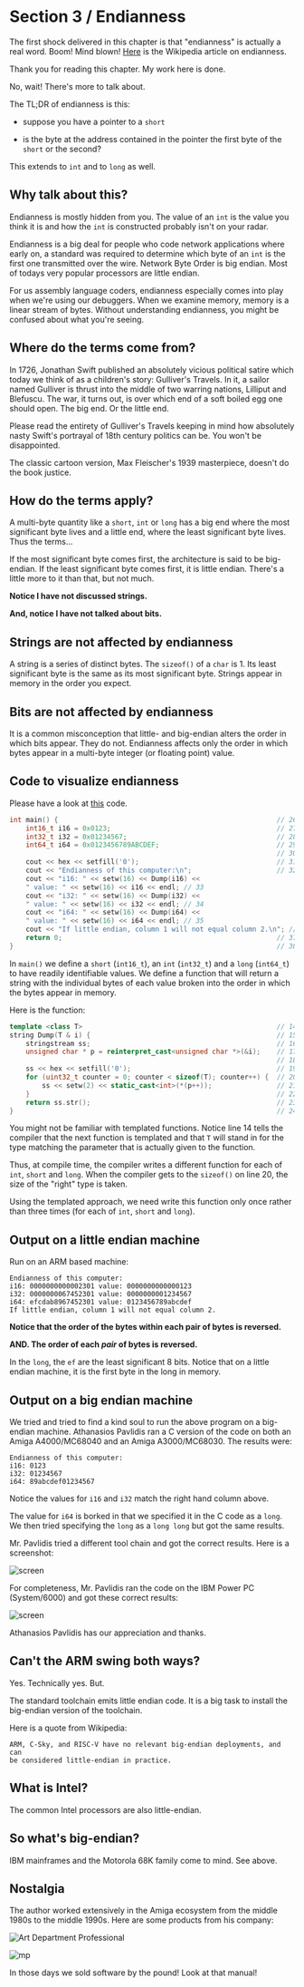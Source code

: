 # Section 3 / Endianness

The first shock delivered in this chapter is that "endianness" is
actually a real word. Boom! Mind blown!
[Here](<https://en.wikipedia.org/wiki/Endianness>) is the Wikipedia
article on endianness.

Thank you for reading this chapter. My work here is done.

No, wait! There's more to talk about.

The TL;DR of endianness is this:

* suppose you have a pointer to a `short`

* is the byte at the address contained in the pointer the first byte
of the `short` or the second?

This extends to `int` and to `long` as well.

## Why talk about this?

Endianness is mostly hidden from you. The value of an `int` is the value
you think it is and how the `int` is constructed probably isn't on your
radar.

Endianness is a big deal for people who code network applications where
early on, a standard was required to determine which byte of an `int` is
the first one transmitted over the wire. Network Byte Order is big
endian. Most of todays very popular processors are little endian.

For us assembly language coders, endianness especially comes into play
when we're using our debuggers. When we examine memory, memory is a
linear stream of bytes. Without understanding endianness, you might be
confused about what you're seeing.

## Where do the terms come from?

In 1726, Jonathan Swift published an absolutely vicious political satire
which today we think of as a children's story: Gulliver's Travels. In
it, a sailor named Gulliver is thrust into the middle of two warring
nations, Lilliput and Blefuscu. The war, it turns out, is over which
end of a soft boiled egg one should open. The big end. Or the little
end.

Please read the entirety of Gulliver's Travels keeping in mind how
absolutely nasty Swift's portrayal of 18th century politics can be. You
won't be disappointed.

The classic cartoon version, Max Fleischer's 1939 masterpiece, doesn't
do the book justice.

## How do the terms apply?

A multi-byte quantity like a `short`, `int` or `long` has a big end
where the most significant byte lives and a little end, where the least
significant byte lives. Thus the terms...

If the most significant byte comes first, the architecture is said to
be big-endian. If the least significant byte comes first, it is little
endian. There's a little more to it than that, but not much.

**Notice I have not discussed strings.**

**And, notice I have not talked about bits.**

## Strings are not affected by endianness

A string is a series of distinct bytes. The `sizeof()` of a `char` is 1.
Its least significant byte is the same as its most significant byte.
Strings appear in memory in the order you expect.

## Bits are not affected by endianness

It is a common misconception that little- and big-endian alters the
order in which bits appear. They do not. Endianness affects only the
order in which bytes appear in a multi-byte integer (or floating
point) value.

## Code to visualize endianness

Please have a look at [this](./main.cpp) code.

```c++
int main() {                                                      // 26 
    int16_t i16 = 0x0123;                                         // 27 
    int32_t i32 = 0x01234567;                                     // 28 
    int64_t i64 = 0x0123456789ABCDEF;                             // 29 
                                                                  // 30 
    cout << hex << setfill('0');                                  // 31 
    cout << "Endianness of this computer:\n";                     // 32 
    cout << "i16: " << setw(16) << Dump(i16) <<
    " value: " << setw(16) << i16 << endl; // 33 
    cout << "i32: " << setw(16) << Dump(i32) << 
    " value: " << setw(16) << i32 << endl; // 34 
    cout << "i64: " << setw(16) << Dump(i64) << 
    " value: " << setw(16) << i64 << endl; // 35 
    cout << "If little endian, column 1 will not equal column 2.\n"; // 36 
    return 0;                                                     // 37 
}                                                                 // 38
```

In `main()` we define a `short` (`int16_t`), an `int` (`int32_t`) and a
`long` (`int64_t`) to have readily identifiable values. We define a
function that will return a string with the individual bytes of each
value broken into the order in which the bytes appear in memory.

Here is the function:

```c++
template <class T>                                                // 14 
string Dump(T & i) {                                              // 15 
    stringstream ss;                                              // 16 
    unsigned char * p = reinterpret_cast<unsigned char *>(&i);    // 17 
                                                                  // 18 
    ss << hex << setfill('0');                                    // 19 
    for (uint32_t counter = 0; counter < sizeof(T); counter++) {  // 20 
        ss << setw(2) << static_cast<int>(*(p++));                // 21 
    }                                                             // 22 
    return ss.str();                                              // 23 
}                                                                 // 24
```

You might not be familiar with templated functions. Notice line 14 tells
the compiler that the next function is templated and that `T` will stand
in for the type matching the parameter that is actually given to the
function.

Thus, at compile time, the compiler writes a different function for each
of `int`, `short` and `long`. When the compiler gets to the `sizeof()`
on line 20, the size of the "right" type is taken.

Using the templated approach, we need write this function only once
rather than three times (for each of `int`, `short` and `long`).

## Output on a little endian machine

Run on an ARM based machine:

```text
Endianness of this computer:
i16: 0000000000002301 value: 0000000000000123
i32: 0000000067452301 value: 0000000001234567
i64: efcdab8967452301 value: 0123456789abcdef
If little endian, column 1 will not equal column 2.
```

**Notice that the order of the bytes within each pair of bytes is
reversed.**

**AND. The order of each *pair* of bytes is reversed.**

In the `long`, the `ef` are the least significant 8 bits. Notice that
on a little endian machine, it is the first byte in the long in memory.

## Output on a big endian machine

We tried and tried to find a kind soul to run the above program on a
big-endian machine. Athanasios Pavlidis ran a C version of the
code on both an Amiga A4000/MC68040 and an Amiga A3000/MC68030. The
results were:

```text
Endianness of this computer:
i16: 0123
i32: 01234567
i64: 89abcdef01234567
```

Notice the values for `i16` and `i32` match the right hand column above.

The value for `i64` is borked in that we specified it in the C code as a
`long`. We then tried specifying the `long` as a `long long` but got the
same results.

Mr. Pavlidis tried a different tool chain and got the correct results.
Here is a screenshot:

![screen](./amiga.png)

For completeness, Mr. Pavlidis ran the code on the IBM Power PC
(System/6000) and got these correct results:

![screen](./power.png)

Athanasios Pavlidis has our appreciation and thanks.

## Can't the ARM swing both ways?

Yes. Technically yes. But.

The standard toolchain emits little endian code. It is a big task to
install the big-endian version of the toolchain.

Here is a quote from Wikipedia:

```text
ARM, C-Sky, and RISC-V have no relevant big-endian deployments, and can
be considered little-endian in practice.
```

## What is Intel?

The common Intel processors are also little-endian.

## So what's big-endian?

IBM mainframes and the Motorola 68K family come to mind. See above.

## Nostalgia

The author worked extensively in the Amiga ecosystem from the middle
1980s to the middle 1990s. Here are some products from his company:

![Art Department Professional](./adpro.jpeg)

![mp](./mp2.jpeg)

In those days we sold software by the pound! Look at that manual!
